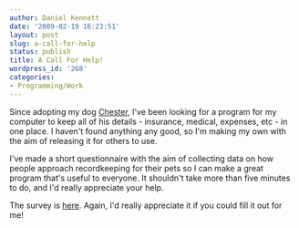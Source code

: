 ```yaml
---
author: Daniel Kennett
date: '2009-02-19 16:23:51'
layout: post
slug: a-call-for-help
status: publish
title: A Call For Help!
wordpress_id: '268'
categories:
- Programming/Work
---
```


Since adopting my dog <a href="http://danielkennett.org/?p=264">Chester</a>, I've been looking for a program for my computer to keep all of his details - insurance, medical, expenses, etc - in one place. I haven't found anything any good, so I'm making my own with the aim of releasing it for others to use.

I've made a short questionnaire with the aim of collecting data on how people approach recordkeeping for their pets so I can make a great program that's useful to everyone. It shouldn't take more than five minutes to do, and I'd really appreciate your help.

The survey is <a href="http://spreadsheets.google.com/viewform?formkey=cFNORzR1T3NBbFQxNmRldzF6cHBPUHc6MA" target="_blank">here</a>. Again, I'd really appreciate it if you could fill it out for me!
